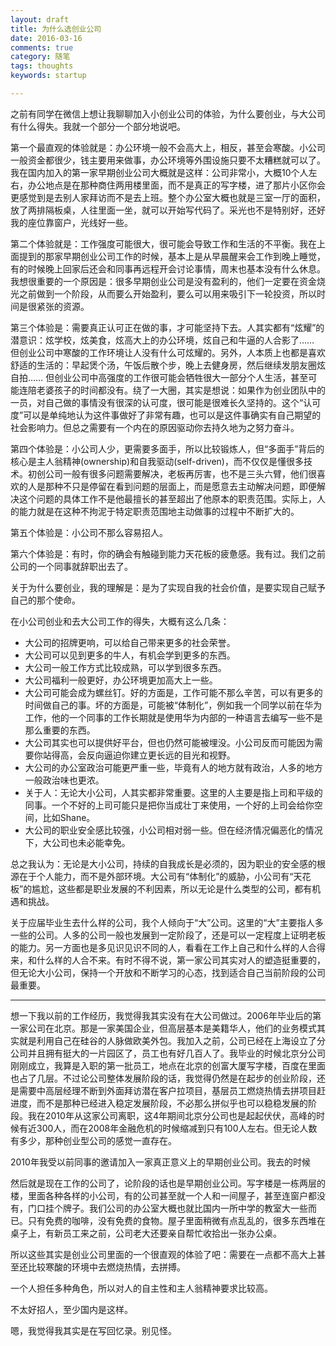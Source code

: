 ```yaml
---
layout: draft
title: 为什么选创业公司
date: 2016-03-16
comments: true
category: 随笔
tags: thoughts
keywords: startup

---
```


之前有同学在微信上想让我聊聊加入小创业公司的体验，为什么要创业，与大公司有什么得失。我就一个部分一个部分地说吧。

第一个最直观的体验就是：办公环境一般不会高大上，相反，甚至会寒酸。小公司一般资金都很少，钱主要用来做事，办公环境等外围设施只要不太糟糕就可以了。我在国内加入的第一家早期创业公司大概就是这样：公司非常小，大概10个人左右，办公地点是在那种商住两用楼里面，而不是真正的写字楼，进了那片小区你会更感觉到是去别人家拜访而不是去上班。整个办公室大概也就是三室一厅的面积，放了两排隔板桌，人往里面一坐，就可以开始写代码了。采光也不是特别好，还好我的座位靠窗户，光线好一些。

第二个体验就是：工作强度可能很大，很可能会导致工作和生活的不平衡。我在上面提到的那家早期创业公司工作的时候，基本上是从早晨醒来会工作到晚上睡觉，有的时候晚上回家后还会和同事再远程开会讨论事情，周末也基本没有什么休息。我想很重要的一个原因是：很多早期创业公司是没有盈利的，他们一定要在资金烧光之前做到一个阶段，从而要么开始盈利，要么可以用来吸引下一轮投资，所以时间是很紧张的资源。

第三个体验是：需要真正认可正在做的事，才可能坚持下去。人其实都有“炫耀”的潜意识：炫学校，炫美食，炫高大上的办公环境，炫自己和牛逼的人合影了…… 但创业公司中寒酸的工作环境让人没有什么可炫耀的。另外，人本质上也都是喜欢舒适的生活的：早起煲个汤，午饭后散个步，晚上去健身房，然后继续发朋友圈炫自拍…… 但创业公司中高强度的工作很可能会牺牲很大一部分个人生活，甚至可能连陪老婆孩子的时间都没有。绕了一大圈，其实是想说：如果作为创业团队中的一员，对自己做的事情没有很深的认可度，很可能是很难长久坚持的。这个“认可度”可以是单纯地认为这件事做好了非常有趣，也可以是这件事确实有自己期望的社会影响力。但总之需要有一个内在的原因驱动你去持久地为之努力奋斗。

第四个体验是：小公司人少，更需要多面手，所以比较锻炼人，但“多面手”背后的核心是主人翁精神(ownership)和自我驱动(self-driven)，而不仅仅是懂很多技术。初创公司一般有很多问题需要解决，老板再厉害，也不是三头六臂，他们很喜欢的人是那种不只是停留在看到问题的层面上，而是愿意去主动解决问题，即便解决这个问题的具体工作不是他最擅长的甚至超出了他原本的职责范围。实际上，人的能力就是在这种不拘泥于特定职责范围地主动做事的过程中不断扩大的。

第五个体验是：小公司不那么容易招人。

第六个体验是：有时，你的确会有触碰到能力天花板的疲惫感。我有过。我们之前公司的一个同事就辞职出去了。

关于为什么要创业，我的理解是：是为了实现自我的社会价值，是要实现自己赋予自己的那个使命。

在小公司创业和去大公司工作的得失，大概有这么几条：
* 大公司的招牌更响，可以给自己带来更多的社会荣誉。
* 大公司可以见到更多的牛人，有机会学到更多的东西。
* 大公司一般工作方式比较成熟，可以学到很多东西。
* 大公司福利一般更好，办公环境更加高大上一些。
* 大公司可能会成为螺丝钉。好的方面是，工作可能不那么辛苦，可以有更多的时间做自己的事。坏的方面是，可能被“体制化”，例如我一个同学以前在华为工作，他的一个同事的工作长期就是使用华为内部的一种语言去编写一些不是那么重要的东西。
* 大公司其实也可以提供好平台，但也仍然可能被埋没。小公司反而可能因为需要你站得高，会反向逼迫你建立更长远的目光和视野。
* 大公司的办公室政治可能更严重一些，毕竟有人的地方就有政治，人多的地方一般政治味也更浓。
* 关于人：无论大小公司，人其实都非常重要。这里的人主要是指上司和平级的同事。一个不好的上司可能只是把你当成壮丁来使用，一个好的上司会给你空间，比如Shane。
* 大公司的职业安全感比较强，小公司相对弱一些。但在经济情况偏恶化的情况下，大公司也未必能幸免。

总之我认为：无论是大小公司，持续的自我成长是必须的，因为职业的安全感的根源在于个人能力，而不是外部环境。大公司有“体制化”的威胁，小公司有“天花板”的尴尬，这些都是职业发展的不利因素，所以无论是什么类型的公司，都有机遇和挑战。

关于应届毕业生去什么样的公司，我个人倾向于“大”公司。这里的“大”主要指人多一些的公司。人多的公司一般也发展到一定阶段了，还是可以一定程度上证明老板的能力。另一方面也是多见识见识不同的人，看看在工作上自己和什么样的人合得来，和什么样的人合不来。有时不得不说，第一家公司其实对人的塑造挺重要的，但无论大小公司，保持一个开放和不断学习的心态，找到适合自己当前阶段的公司最重要。

---

想一下我以前的工作经历，我觉得我其实没有在大公司做过。2006年毕业后的第一家公司在北京。那是一家美国企业，但高层基本是美籍华人，他们的业务模式其实就是利用自己在硅谷的人脉做欧美外包。我加入之前，公司已经在上海设立了分公司并且拥有挺大的一片园区了，员工也有好几百人了。我毕业的时候北京分公司刚刚成立，我算是入职的第一批员工，地点在北京的创富大厦写字楼，百度在里面也占了几层。不过论公司整体发展阶段的话，我觉得仍然是在起步的创业阶段，还是需要中高层经理不断到外面拜访潜在客户拉项目，基层员工燃烧热情去拼项目赶进度，而不是那种已经进入稳定发展阶段，不必那么拼似乎也可以稳稳发展的阶段。我在2010年从这家公司离职，这4年期间北京分公司也是起起伏伏，高峰的时候有近300人，而在2008年金融危机的时候缩减到只有100人左右。但无论人数有多少，那种创业型公司的感觉一直存在。

2010年我受以前同事的邀请加入一家真正意义上的早期创业公司。我去的时候

然后就是现在工作的公司了，论阶段的话也是早期创业公司。写字楼是一栋两层的楼，里面各种各样的小公司，有的公司甚至就一个人和一间屋子，甚至连窗户都没有，门口挂个牌子。我们公司的办公室大概也就比国内一所中学的教室大一些而已。只有免费的咖啡，没有免费的食物。屋子里面稍微有点乱乱的，很多东西堆在桌子上，有新员工来之前，公司老大还要亲自帮忙收拾出一张办公桌。

所以这些其实是创业公司里面的一个很直观的体验了吧：需要在一点都不高大上甚至还比较寒酸的环境中去燃烧热情，去拼搏。

一个人担任多种角色，所以对人的自主性和主人翁精神要求比较高。

不太好招人，至少国内是这样。



嗯，我觉得我其实是在写回忆录。别见怪。
